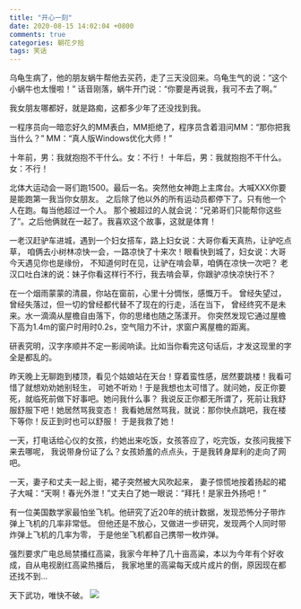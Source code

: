 ```yaml
---
title: "开心一刻"
date: 2020-08-15 14:02:04 +0800
comments: true
categories: 朝花夕拾
tags: 笑话
---
```


乌龟生病了，他的朋友蜗牛帮他去买药，走了三天没回来。乌龟生气的说：“这个小蜗牛也太慢啦！”
话音刚落，蜗牛开门说：“你要是再说我，我可不去了啊。”

我女朋友哪都好，就是路痴，这都多少年了还没找到我。

一程序员向一暗恋好久的MM表白，MM拒绝了，程序员含着泪问MM：“那你把我当什么？”
MM：“真人版Windows优化大师！”

十年前，男：我就抱抱不干什么。女：不行！ 十年后，男：我就抱抱不干什么。女：不行！<!--more-->

北体大运动会一哥们跑1500。最后一名。突然他女神跑上主席台。大喊XXX你要是能跑第一我当你女朋友。
之后除了他以外的所有运动员都停下了。只有他一个人在跑。每当他超过一个人。
那个被超过的人就会说：“兄弟哥们只能帮你这些了”。之后他俩就在一起了。我喜欢这个故事，这就是体育！

一老汉赶驴车进城，遇到一个妇女搭车，路上妇女说：大哥你看天真热，让驴吃点草，
咱俩去小树林凉快一会，一路凉快了十来次！眼看快到城了，妇女说：大哥今天遇见你也是缘份，
不知道何时在见，让驴在啃会草，咱俩在凉快一次吧？
老汉口吐白沫的说：妹子你看这样行不行，我去啃会草，你跟驴凉快凉快行不？

在一个烟雨蒙蒙的清晨，你站在窗前，心里十分惆怅，感慨万千。
曾经失望过，曾经失落过，但一切的曾经都代替不了现在的行走，活在当下，
曾经终究不是未来。水一滴滴从屋檐自由落下，你的思绪也随之荡漾开。
你突然发现它通过屋檐下高为1.4m的窗户时用时0.2s，空气阻力不计，求窗户离屋檐的距离。

研表究明，汉字序顺并不定一影阅响读。比如当你看完这句话后，才发这现里的字全是都乱的。

昨天晚上无聊跑到楼顶，看见个姑娘站在天台！穿着蛮性感，居然要跳楼！我看可惜了就想劝劝她别轻生，
可她不听劝！于是我想也太可惜了。就问她，反正你要死，就临死前做下好事吧。她问我什么事？
我说反正你都无所谓了，死前让我舒服舒服下吧！她居然骂我变态！
我看她居然骂我，就说：那你快点跳吧，我在楼下等你！反正到时也可以舒服！
于是我救了她！

一天，打电话给心仪的女孩，约她出来吃饭，女孩答应了，吃完饭，女孩问我接下来去哪呢，
我说带身份证了么？女孩娇羞的点点头，于是我转身犀利的走向了网吧。

一天，妻子和丈夫一起上街，裙子突然被大风吹起来，
妻子惊慌地按着扬起的裙子大喊：“天啊！春光外泄！”丈夫白了她一眼说：“拜托！是家丑外扬吧！”

有一位美国数学家最怕坐飞机。他研究了近20年的统计数据，发现恐怖分子带炸弹上飞机的几率非常低。
但他还是不放心，又做进一步研究，发现两个人同时带炸弹上飞机的几率为零，
于是他坐飞机都自己携带一枚炸弹。

强烈要求广电总局禁播红高粱，我家今年种了几十亩高粱，本以为今年有个好收成，自从电视剧红高粱热播后，
我家地里的高粱每天成片成片的倒，原因现在都还找不到…

天下武功，唯快不破。 ![](http://yidaospace.qiniudn.com/rabbit.gif)


